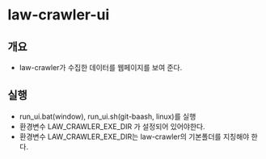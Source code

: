 # law-crawler-ui

## 개요

- law-crawler가 수집한 데이터를 웹페이지를 보여 준다.

## 실행

- run_ui.bat(window), run_ui.sh(git-baash, linux)를 실행
- 환경변수 LAW_CRAWLER_EXE_DIR 가 설정되어 있어야한다.
- 환경변수 LAW_CRAWLER_EXE_DIR는 law-crawler의 기본폴더를 지칭해야 한다.